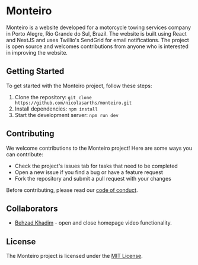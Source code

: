 # Monteiro

Monteiro is a website developed for a motorcycle towing services company in Porto Alegre, Rio Grande do Sul, Brazil. The website is built using React and NextJS and uses Twillio's SendGrid for email notifications. The project is open source and welcomes contributions from anyone who is interested in improving the website.

## Getting Started

To get started with the Monteiro project, follow these steps:

1. Clone the repository: `git clone https://github.com/nicolasarths/monteiro.git`
2. Install dependencies: `npm install`
3. Start the development server: `npm run dev`

## Contributing

We welcome contributions to the Monteiro project! Here are some ways you can contribute:

- Check the project's issues tab for tasks that need to be completed
- Open a new issue if you find a bug or have a feature request
- Fork the repository and submit a pull request with your changes

Before contributing, please read our [code of conduct](CODE_OF_CONDUCT.md).

## Collaborators

- [Behzad Khadim](https://github.com/boomboss200) - open and close homepage video functionality.

## License

The Monteiro project is licensed under the [MIT License](LICENSE).
